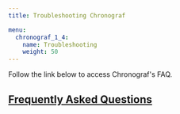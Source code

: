 ```yaml
---
title: Troubleshooting Chronograf

menu:
  chronograf_1_4:
    name: Troubleshooting
    weight: 50
---
```


Follow the link below to access Chronograf's FAQ.

## [Frequently Asked Questions](/chronograf/v1.4/troubleshooting/frequently-asked-questions/)
